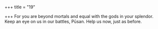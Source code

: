+++
title = "19"

+++
For you are beyond mortals and equal with the gods in your splendor. Keep an eye on us in our battles, Pūsan. Help us now, just as before.  